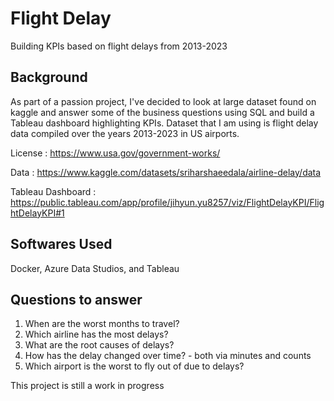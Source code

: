 # Flight Delay
Building KPIs based on flight delays from 2013-2023

## Background
As part of a passion project, I've decided to look at large dataset found on kaggle and answer some of the business questions using SQL and build a Tableau dashboard highlighting KPIs. Dataset that I am using is flight delay data compiled over the years 2013-2023 in US airports.

License : https://www.usa.gov/government-works/

Data : https://www.kaggle.com/datasets/sriharshaeedala/airline-delay/data

Tableau Dashboard : https://public.tableau.com/app/profile/jihyun.yu8257/viz/FlightDelayKPI/FlightDelayKPI#1

## Softwares Used
Docker, Azure Data Studios, and Tableau

## Questions to answer
1. When are the worst months to travel?
2. Which airline has the most delays?
3. What are the root causes of delays?
4. How has the delay changed over time? - both via minutes and counts
5. Which airport is the worst to fly out of due to delays?

This project is still a work in progress
